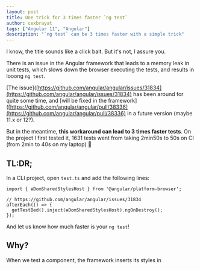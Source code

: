 ```yaml
---
layout: post
title: One trick for 3 times faster `ng test`
author: cexbrayat
tags: ["Angular 11", "Angular"]
description: "`ng test` can be 3 times faster with a simple trick"
---
```


I know, the title sounds like a click bait. But it's not, I assure you.

There is an issue in the Angular framework that leads to a memory leak in unit tests,
which slows down the browser executing the tests, and results in looong `ng test`.

[The issue]([https://github.com/angular/angular/issues/31834](https://github.com/angular/angular/issues/31834) has been around for quite some time,
and [will be fixed in the framework]([https://github.com/angular/angular/pull/38336](https://github.com/angular/angular/pull/38336)
in a future version (maybe 11.x or 12?).

But in the meantime, **this workaround can lead to 3 times faster tests**.
On the project I first tested it, 1631 tests went from taking 2min50s to 50s on CI (from 2min to 40s on my laptop) 🚀

## TL:DR;

In a CLI project, open `test.ts` and add the following lines:


    import { ɵDomSharedStylesHost } from '@angular/platform-browser';

    // https://github.com/angular/angular/issues/31834
    afterEach(() => {
      getTestBed().inject(ɵDomSharedStylesHost).ngOnDestroy();
    });

And let us know how much faster is your `ng test`!

## Why?

When we test a component, the framework inserts its styles in <style> elements in the `head` of the page. But, weirdly, the framework never properly removes them at the end of the test.

So if you have hundreds or thousands of tests, your browser ends up with... thousands of `style` tags
(2903 style tags in my case 😅)!

The issue was spotted 2 years ago, and someone offered a workaround that removes all `style` tags at the end of the test. But that leads to failing tests, as it also removes the global stylesheet, and not just the stylesheets of the tested components.

After investigating, I came to realize that we needed to [call the service responsible](https://github.com/angular/angular/blob/d1ea1f4c7f3358b730b0d94e65b00bc28cae279c/packages/platform-browser/src/dom/shared_styles_host.ts#L66) for adding/cleaning the styles ourselves, like the framework should.
It is a private API, as the `ɵ` indicates, but that's fine as this is a temporary workaround.

It will be fixed in the framework when [this PR]([https://github.com/angular/angular/pull/38336](https://github.com/angular/angular/pull/38336)) lands.

But it is soooo nice to have faster tests that I thought it deserved a blog post until this is fixed 🤓.

Check out our [ebook](https://books.ninja-squad.com/angular), [online training](https://angular-exercises.ninja-squad.com/) and [training](https://ninja-squad.com/training/angular)) if you want to learn more about Angular!